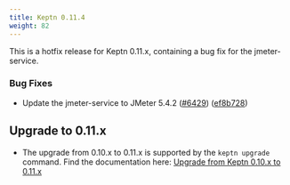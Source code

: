 ```yaml
---
title: Keptn 0.11.4
weight: 82
---
```


This is a hotfix release for Keptn 0.11.x, containing a bug fix for the jmeter-service.

### Bug Fixes

* Update the jmeter-service to JMeter 5.4.2 ([#6429](https://github.com/keptn/keptn/issues/6429)) ([ef8b728](https://github.com/keptn/keptn/commit/ef8b728be0a7796700a877c5c1b8d698cb3cbb96))

## Upgrade to 0.11.x

- The upgrade from 0.10.x to 0.11.x is supported by the `keptn upgrade` command. Find the documentation here: [Upgrade from Keptn 0.10.x to 0.11.x](https://keptn.sh/docs/0.11.x/operate/upgrade/)

